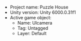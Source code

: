 <!-- UNITY CODE ASSIST INSTRUCTIONS START -->
- Project name: Puzzle House
- Unity version: Unity 6000.0.31f1
- Active game object:
  - Name: UIcamera
  - Tag: Untagged
  - Layer: Default
<!-- UNITY CODE ASSIST INSTRUCTIONS END -->